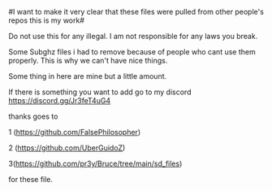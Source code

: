 #I want to make it very clear that these files were pulled from other people's repos this is my work# 

Do not use this for any illegal.
I am not responsible for any laws you break.

Some Subghz files i had to remove because of people who cant use them properly.
This is why we can't have nice things.

Some thing in here are mine but a little amount.

If there is something you want to add go to my discord https://discord.gg/Jr3feT4uG4


thanks goes to 



1 (https://github.com/FalsePhilosopher)

2 (https://github.com/UberGuidoZ)

3(https://github.com/pr3y/Bruce/tree/main/sd_files)

for these file.

